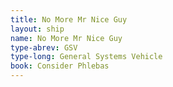 ```yaml
---
title: No More Mr Nice Guy
layout: ship
name: No More Mr Nice Guy
type-abrev: GSV
type-long: General Systems Vehicle
book: Consider Phlebas
---
```


